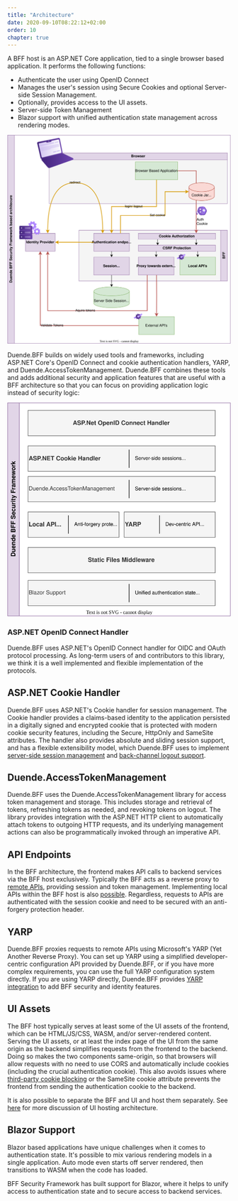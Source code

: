 ```yaml
---
title: "Architecture"
date: 2020-09-10T08:22:12+02:00
order: 10
chapter: true
---
```


A BFF host is an ASP.NET Core application, tied to a single browser based application. It performs the following functions:
* Authenticate the user using OpenID Connect
* Manages the user's session using Secure Cookies and optional Server-side Session Management. 
* Optionally, provides access to the UI assets.
* Server-side Token Management
* Blazor support with unified authentication state management across rendering modes. 

![BFF Security Framework Architecture Overview](../images/bff_application_architecture.svg?height=30pc)


Duende.BFF builds on widely used tools and frameworks, including ASP.NET Core's OpenID Connect and cookie authentication handlers, YARP, and Duende.AccessTokenManagement. Duende.BFF combines these tools and adds additional security and application features that are useful with a BFF architecture so that you can focus on providing application logic instead of security logic:

![Duende BFF Security Framework - components](../images/bff_blocs.svg?height=30pc)

### ASP.NET OpenID Connect Handler
Duende.BFF uses ASP.NET's OpenID Connect handler for OIDC and OAuth protocol processing. As long-term users of and contributors to this library, we think it is a well implemented and flexible implementation of the protocols.

## ASP.NET Cookie Handler
Duende.BFF uses ASP.NET's Cookie handler for session management. The Cookie handler provides a claims-based identity to the application persisted in a digitally signed and encrypted cookie that is protected with modern cookie security features, including the Secure, HttpOnly and SameSite attributes. The handler also provides absolute and sliding session support, and has a flexible extensibility model, which Duende.BFF uses to implement [server-side session management](/bff/v3/fundamentals/session/server_side_sessions) and [back-channel logout support](/bff/v3/fundamentals/session/management/back-channel-logout).

## Duende.AccessTokenManagement
Duende.BFF uses the Duende.AccessTokenManagement library for access token management and storage. This includes storage and retrieval of tokens, refreshing tokens as needed, and revoking tokens on logout. The library provides integration with the ASP.NET HTTP client to automatically attach tokens to outgoing HTTP requests, and its underlying management actions can also be programmatically invoked through an imperative API.

## API Endpoints
In the BFF architecture, the frontend makes API calls to backend services via the BFF host exclusively. Typically the BFF acts as a reverse proxy to [remote APIs](/bff/v3/fundamentals/apis/remote), providing session and token management. Implementing local APIs within the BFF host is also [possible](/bff/v3/fundamentals/apis/local). Regardless, requests to APIs are authenticated with the session cookie and need to be secured with an anti-forgery protection header.

## YARP
Duende.BFF proxies requests to remote APIs using Microsoft's YARP (Yet Another Reverse Proxy). You can set up YARP using a simplified developer-centric configuration API provided by Duende.BFF, or if you have more complex requirements, you can use the full YARP configuration system directly. If you are using YARP directly, Duende.BFF provides [YARP integration](/bff/v3/fundamentals/apis/yarp) to add BFF security and identity features.

## UI Assets
The BFF host typically serves at least some of the UI assets of the frontend, which can be HTML/JS/CSS, WASM, and/or server-rendered content. Serving the UI assets, or at least the index page of the UI from the same origin as the backend simplifies requests from the frontend to the backend. Doing so makes the two components same-origin, so that browsers will allow requests with no need to use CORS and automatically include cookies (including the crucial authentication cookie). This also avoids issues where [third-party cookie blocking](/bff/v3/architecture/third-party-cookies) or the SameSite cookie attribute prevents the frontend from sending the authentication cookie to the backend. 

It is also possible to separate the BFF and UI and host them separately. See [here](/bff/v3/architecture/ui-hosting) for more discussion of UI hosting architecture. 

## Blazor Support

Blazor based applications have unique challenges when it comes to authentication state. It's possible to mix various rendering models in a single application. Auto mode even starts off server rendered, then transitions to WASM when the code has loaded. 

BFF Security Framework has built support for Blazor, where it helps to unify access to authentication state and to secure access to backend services. 

